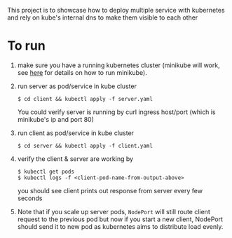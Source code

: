 This project is to showcase how to deploy multiple service with kubernetes and rely on kube's internal dns to make them visible to each other

# To run

1. make sure you have a running kubernetes cluster (minikube will work, see [here](https://kubernetes.io/docs/tutorials/hello-minikube/) for details on how to run minikube).

2. run server as pod/service in kube cluster

   ```
   $ cd client && kubectl apply -f server.yaml
   ```

   You could verify server is running by curl ingress host/port (which is minikube's ip and port 80)

3. run client as pod/service in kube cluster

   ```
   $ cd server && kubectl apply -f client.yaml
   ```

4. verify the client & server are working by

   ```
   $ kubectl get pods
   $ kubectl logs -f <client-pod-name-from-output-above>
   ```

   you should see client prints out response from server every few seconds

5. Note that if you scale up server pods, `NodePort` will still route client request to the previous pod but now if you start a new client, NodePort should send it to new pod as kubernetes aims to distribute load evenly.
